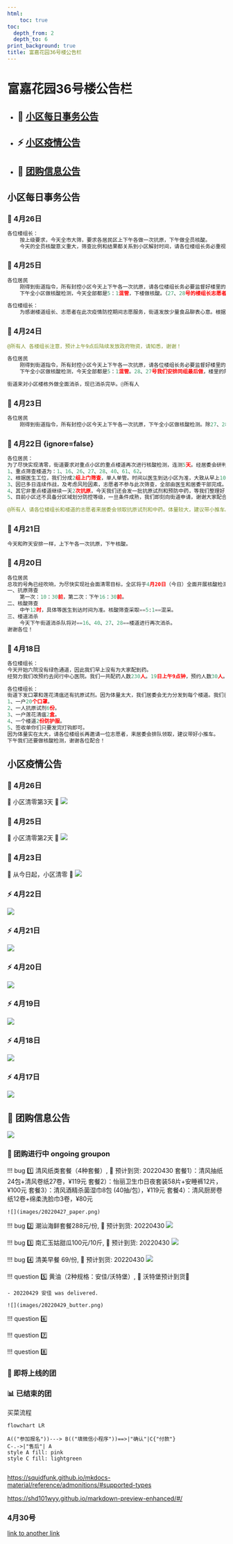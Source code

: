 ```yaml
---
html:
    toc: true
toc:
  depth_from: 2
  depth_to: 6
print_background: true
title: 富嘉花园36号楼公告栏   
---
```


# 富嘉花园36号楼公告栏

<!-- [TOC] -->

- ## 📑 [小区每日事务公告](#小区每日事务公告)   
- ## ⚡ [小区疫情公告](#小区疫情公告)   
- ## 🛒 [团购信息公告](#团购信息公告)


## 小区每日事务公告

### 📑 4月26日
```python
各位楼组长：
    按上级要求，今天全市大筛，要求各居民区上下午各做一次抗原，下午做全员核酸。
    今天的全员核酸意义重大，筛查比例和结果都关系到小区解封时间，请各位楼组长务必重视，做到不漏一人，不漏一户（不能下楼的老弱病残人员会安排医生上门采样。）谢谢各位配合！
```

### 📑 4月25日
```python
各位居民
    刚得到街道指令，所有封控小区今天上下午各一次抗原，请各位楼组长务必要监督好楼里的居民如实上报抗原检测结果，做到不漏一户，不漏一人。
    下午全小区做核酸检测，今天全部都是5：1混管，下楼做核酸。（27、28号的楼组长志愿者请务必辛苦通知居民应检尽检，避免有疏漏）时间大致是从上午10点到下午14：00结束。
```

```python
各位楼组长：
    为感谢楼道组长、志愿者在此次疫情防控期间志愿服务，街道发放少量食品聊表心意。根据数量，居委会拟每个楼道发放1箱榨菜、2箱火腿肠（1、2、26、27、28、22、23、33、34发放火腿肠3箱），请各位楼组长和志愿者自行安排分配。（发放对象为楼组长和楼道志愿者）另外，我们同时发放抗原试剂6次。请大家16：00后来领取。
```

### 📑 4月24日
```python
@所有人 各楼组长注意，预计上午9点后陆续发放政府物资，请知悉，谢谢！
```

```python
各位居民
    刚得到街道指令，所有封控小区今天上下午各一次抗原，请各位楼组长务必要监督好楼里的居民如实上报抗原检测结果，做到不漏一户，不漏一人。
    下午全小区做核酸检测，今天全部都是5：1混管。28、27号我们安排同组最后做，楼里的阳性和密接都已接走，也已多次在楼道消杀，街道和医院不再组织医生上门采样，请27号28号的楼组长志愿者动员居民按楼层从上到下顺序下楼做核酸，谢谢配合！
```

```python
街道来对小区楼栋外做全面消杀，现已消杀完毕。@所有人 
```

### 📑 4月23日
```python
各位居民
    刚得到街道指令，所有封控小区今天上下午各一次抗原，下午全小区做核酸检测。除27、28号楼单人单管，其余楼道5：1混管。（27号楼现无阳性，密接都已接走，等今天下午消杀完毕后全部下楼做。）
```

### 📑 4月22日 {ignore=false}

```python
各位居民：
为了尽快实现清零，街道要求对重点小区的重点楼道再次进行核酸检测，连测5天。经居委会研判决定：
1、重点筛查楼道为：1、16、26、27、28、40、61、62。
2、根据医生工位，我们分成2组上门筛查，单人单管。时间以医生到达小区为准，大致从早上10点开始到下午4点结束。
3、因已多日连续作战，及考虑风险因素，志愿者不参与此次筛查，全部由医生和居委干部完成。
4、其它非重点楼道继续一天2次抗原，今天我们还会发一批抗原试剂和预防中药，等我们整理好，发通知后楼组长来领取。
5、目前小区还不具备分区域划分防控等级，一旦条件成熟，我们即刻向街道申请，谢谢大家配合！
```

```python
@所有人 请各位楼组长和楼道的志愿者来居委会领取抗原试剂和中药。体量较大，建议带小推车。
```

### 📑 4月21日
```python
今天和昨天安排一样，上下午各一次抗原，下午核酸。
```

### 📑 4月20日
```python
各位居民
总攻的号角已经吹响，为尽快实现社会面清零目标，全区将于4月20日（今日）全面开展核酸检测。为做到不漏一户、不漏一人，大家可通过“敲门行动”，全面查验居民核酸检测情况，动员漏检人员及时参加核酸检测。今天具体安排如下：
一、抗原筛查
    第一次：10：30前，第二次：下午16：30前。
二、核酸筛查
    中午12时，具体等医生到达时间为准。核酸筛查采取==5:1==混采。
三、楼道消杀
    今天下午街道消杀队将对==16、40、27、28==楼道进行再次消杀。
谢谢各位！
```

### 📑 4月18日
```python
各位楼组长：
今天开始六院没有绿色通道，因此我们早上没有为大家配到药。
经努力我们改预约去闵行中心医院。我们一共配药人数230人。19日上午9点钟，预约人数30人。21日下午2点钟，预约人数100人。22日上午7:45分  ，预约人数100个。等配好药我们再通知大家取药，请大家知悉。
```
```python
各位楼组长：
街道下发口罩和莲花清瘟还有抗原试剂。因为体量太大，我们居委会无力分发到每个楼道。我们已将每个楼道分装完毕，请各位楼组长收到通知后来居委会领取。
1、一户20个口罩。
2、一人抗原试剂6份。
3、一户莲花清瘟2盒。
4、一个楼道2份防护服。
5、签收单你们只要发完打钩即可。
因为体量实在太大，请各位楼组长再邀请一位志愿者，来居委会排队领取，建议带好小推车。
下午我们还要做核酸检测，谢谢各位配合！
```

## 小区疫情公告

### 🔖 4月26日
🔔 小区清零第3天 🚩
![](images/1299690460.jpg)

### 🔖 4月25日
🔔 小区清零第2天 🚩
![](images/199948135.jpg)

### 🔖 4月23日
🔔 从今日起，小区清零 🚩
![](images/308884091.jpg)

### ⚡ 4月22日

![](images/1792090128.jpg)

### ⚡ 4月21日

![](images/896527668.jpg)

### ⚡ 4月20日

![](images/1083648160.jpg)

### ⚡ 4月19日

![](images/819891025.jpg)

### ⚡ 4月18日

![](images/594484225.jpg)

### ⚡ 4月17日
![](images/409643005.jpg)



 

## 📢 团购信息公告

![](images/groupon_list.png)

### 🛒 团购进行中 ongoing groupon

!!! bug 1️⃣ 清风纸类套餐（4种套餐）, 🎁 预计到货: 20220430
    套餐1）：清风抽纸24包+清风卷纸27卷，¥119元
    套餐2）：怡丽卫生巾日夜套装58片+安睡裤12片，¥100元
    套餐3）：清风酒精杀菌湿巾8包 (40抽/包），¥119元
    套餐4）：清风厨房卷纸12卷+绵柔洗脸巾3卷，¥80元
    
    ![](images/20220427_paper.png)

!!! bug 2️⃣ 潮汕海鲜套餐288元/份, 🎁 预计到货: 20220430
    ![](images/20220427_seafood.png)

!!! bug 3️⃣ 南汇玉姑甜瓜100元/10斤, 🎁 预计到货: 20220430
    ![](images/20220427_melon.png)

!!! bug 4️⃣ 清美早餐 69/份, 🎁 预计到货: 20220430
    ![](images/20220429_breakfast_qingmei.png)

!!! question 5️⃣ 黄油（2种规格：安佳/沃特堡）, 🎁 沃特堡预计到货🚫
    <br>

    - 20220429 安佳 was delivered.

    ![](images/20220429_butter.png)


!!! question 6️⃣ 


!!! question 7️⃣ 


!!! question 8️⃣ 





### 💖 即将上线的团

### 📊 已结束的团


买菜流程

```mermaid
flowchart LR

A(("参加报名"))---> B(("填微信小程序"))==>|"确认"|C{"付款"}
C-.->|"售后"| A
style A fill: pink
style C fill: lightgreen


```

https://squidfunk.github.io/mkdocs-material/reference/admonitions/#supported-types

https://shd101wyy.github.io/markdown-preview-enhanced/#/
### 4月30号

[link to another link](./index2.html)

